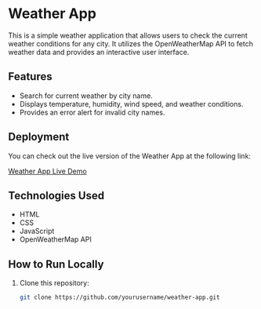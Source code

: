 # Weather App

This is a simple weather application that allows users to check the current weather conditions for any city. It utilizes the OpenWeatherMap API to fetch weather data and provides an interactive user interface.

## Features

- Search for current weather by city name.
- Displays temperature, humidity, wind speed, and weather conditions.
- Provides an error alert for invalid city names.

## Deployment

You can check out the live version of the Weather App at the following link:

[Weather App Live Demo](https://brilliant-syrniki-469a34.netlify.app)

## Technologies Used

- HTML
- CSS
- JavaScript
- OpenWeatherMap API

## How to Run Locally

1. Clone this repository:
   ```bash
   git clone https://github.com/yourusername/weather-app.git
